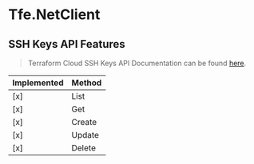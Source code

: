 # Tfe.NetClient

## SSH Keys API Features

> Terraform Cloud SSH Keys API Documentation can be found [here](https://www.terraform.io/docs/cloud/api/ssh-keys.html).

| Implemented  | Method           |
|------------- |------------------|
| [x]          | List             |
| [x]          | Get              |
| [x]          | Create           |
| [x]          | Update           |
| [x]          | Delete           |